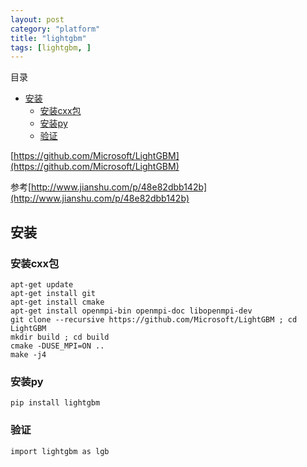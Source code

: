```yaml
---
layout: post
category: "platform"
title: "lightgbm"
tags: [lightgbm, ]
---
```



目录

<!-- TOC -->

- [安装](#安装)
    - [安装cxx包](#安装cxx包)
    - [安装py](#安装py)
    - [验证](#验证)

<!-- /TOC -->
[https://github.com/Microsoft/LightGBM](https://github.com/Microsoft/LightGBM)

参考[http://www.jianshu.com/p/48e82dbb142b](http://www.jianshu.com/p/48e82dbb142b)

## 安装

### 安装cxx包

```
apt-get update
apt-get install git
apt-get install cmake
apt-get install openmpi-bin openmpi-doc libopenmpi-dev
git clone --recursive https://github.com/Microsoft/LightGBM ; cd LightGBM
mkdir build ; cd build
cmake -DUSE_MPI=ON ..
make -j4
```

### 安装py

```
pip install lightgbm
```

### 验证

```
import lightgbm as lgb
```

